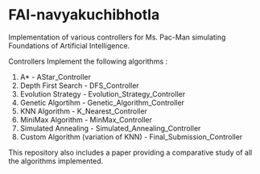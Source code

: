 # FAI-navyakuchibhotla
Implementation of various controllers for Ms. Pac-Man simulating Foundations of Artificial Intelligence.

Controllers Implement the following algorithms :

1. A* - AStar_Controller
2. Depth First Search - DFS_Controller
3. Evolution Strategy - Evolution_Strategy_Controller
4. Genetic Algortihm - Genetic_Algorithm_Controller
5. KNN Algorithm - K_Nearest_Controller
6. MiniMax Algorithm - MinMax_Controller
7. Simulated Annealing - Simulated_Annealing_Controller
8. Custom Algorithm (variation of KNN) - Final_Submission_Controller


This repository also includes a paper providing a comparative study of all the algorithms implemented.
